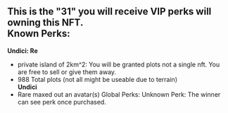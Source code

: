 This is the "31" you will receive VIP perks will owning this NFT.  
**Known Perks:**
---
**Undici: Re**

- private island of 2km^2: You will be granted plots not a single nft. You are free to sell or give them away.
- 988 Total plots (not all might be useable due to terrain)  
  **Undici**
- Rare maxed out an avatar(s) Global Perks: Unknown Perk: The winner can see perk once purchased.